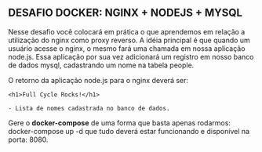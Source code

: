 ## DESAFIO DOCKER: NGINX + NODEJS + MYSQL

Nesse desafio você colocará em prática o que aprendemos em relação a utilização do nginx como proxy reverso. A idéia principal é que quando um usuário acesse o nginx, o mesmo fará uma chamada em nossa aplicação node.js. Essa aplicação por sua vez adicionará um registro em nosso banco de dados mysql, cadastrando um nome na tabela people.

O retorno da aplicação node.js para o nginx deverá ser:

```
<h1>Full Cycle Rocks!</h1>

- Lista de nomes cadastrada no banco de dados.
````

Gere o **docker-compose** de uma forma que basta apenas rodarmos: docker-compose up -d que tudo deverá estar funcionando e disponível na porta: 8080.